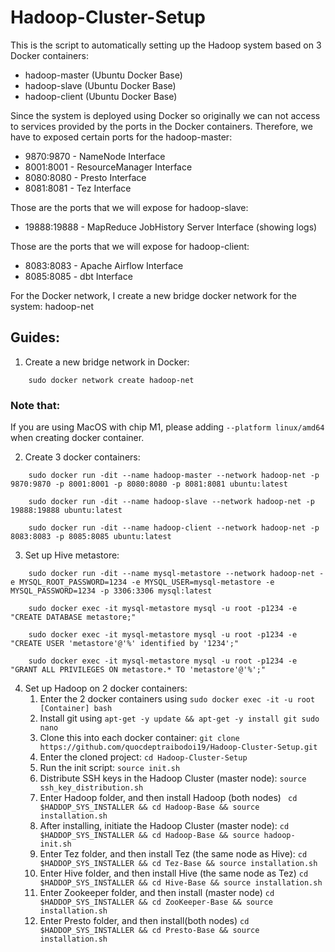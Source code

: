 # Hadoop-Cluster-Setup
This is the script to automatically setting up the Hadoop system based on 3 Docker containers:
- hadoop-master (Ubuntu Docker Base)
- hadoop-slave (Ubuntu Docker Base)
- hadoop-client (Ubuntu Docker Base)

Since the system is deployed using Docker so originally we can not access to services provided by the ports in the Docker containers. Therefore, we have to exposed certain ports for the hadoop-master:
- 9870:9870 - NameNode Interface
- 8001:8001 - ResourceManager Interface
- 8080:8080 - Presto Interface
- 8081:8081 - Tez Interface

Those are the ports that we will expose for hadoop-slave:
- 19888:19888 - MapReduce JobHistory Server Interface (showing logs)

Those are the ports that we will expose for hadoop-client:
- 8083:8083 - Apache Airflow Interface
- 8085:8085 - dbt Interface

For the Docker network, I create a new bridge docker network for the system: hadoop-net

## Guides:
1. Create a new bridge network in Docker:
```
    sudo docker network create hadoop-net
```
### Note that:
If you are using MacOS with chip M1, please adding `--platform linux/amd64`  when creating docker container.

2. Create 3 docker containers:
```
    sudo docker run -dit --name hadoop-master --network hadoop-net -p 9870:9870 -p 8001:8001 -p 8080:8080 -p 8081:8081 ubuntu:latest
```
```
    sudo docker run -dit --name hadoop-slave --network hadoop-net -p 19888:19888 ubuntu:latest
```
```
    sudo docker run -dit --name hadoop-client --network hadoop-net -p 8083:8083 -p 8085:8085 ubuntu:latest
```
3. Set up Hive metastore:
```
    sudo docker run -dit --name mysql-metastore --network hadoop-net -e MYSQL_ROOT_PASSWORD=1234 -e MYSQL_USER=mysql-metastore -e MYSQL_PASSWORD=1234 -p 3306:3306 mysql:latest
```
```
    sudo docker exec -it mysql-metastore mysql -u root -p1234 -e "CREATE DATABASE metastore;"
```
```
    sudo docker exec -it mysql-metastore mysql -u root -p1234 -e "CREATE USER 'metastore'@'%' identified by '1234';"
```
```
    sudo docker exec -it mysql-metastore mysql -u root -p1234 -e "GRANT ALL PRIVILEGES ON metastore.* TO 'metastore'@'%';"
```
4. Set up Hadoop on 2 docker containers:
    1. Enter the 2 docker containers using ```sudo docker exec -it -u root [Container] bash```
    2. Install git using ``` apt-get -y update && apt-get -y install git sudo nano ```
    3. Clone this into each docker container: ``` git clone https://github.com/quocdeptraibodoi19/Hadoop-Cluster-Setup.git ```
    4. Enter the cloned project: ``` cd Hadoop-Cluster-Setup ```
    5. Run the init script: ``` source init.sh ```
    6. Distribute SSH keys in the Hadoop Cluster (master node): ``` source ssh_key_distribution.sh ```
    7. Enter Hadoop folder, and then install Hadoop (both nodes) ``` cd $HADDOP_SYS_INSTALLER && cd Hadoop-Base && source installation.sh```
    8. After installing, initiate the Hadoop Cluster (master node): ``` cd $HADDOP_SYS_INSTALLER && cd Hadoop-Base && source hadoop-init.sh ```
    9. Enter Tez folder, and then install Tez (the same node as Hive): ``` cd $HADDOP_SYS_INSTALLER && cd Tez-Base && source installation.sh ```
    10. Enter Hive folder, and then install Hive (the same node as Tez) ``` cd $HADDOP_SYS_INSTALLER && cd Hive-Base && source installation.sh ```
    11. Enter Zookeeper folder, and then install (master node) ``` cd $HADDOP_SYS_INSTALLER && cd ZooKeeper-Base && source installation.sh ```
    12. Enter Presto folder, and then install(both nodes) ``` cd $HADDOP_SYS_INSTALLER && cd Presto-Base && source installation.sh ```